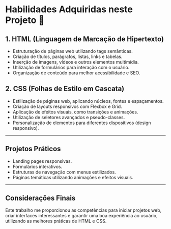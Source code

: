 # Habilidades Adquiridas neste Projeto 🚀

## 1. HTML (Linguagem de Marcação de Hipertexto)

- Estruturação de páginas web utilizando tags semânticas.
- Criação de títulos, parágrafos, listas, links e tabelas.
- Inserção de imagens, vídeos e outros elementos multimídia.
- Utilização de formulários para interação com o usuário.
- Organização de conteúdo para melhor acessibilidade e SEO.

## 2. CSS (Folhas de Estilo em Cascata)

- Estilização de páginas web, aplicando núcleos, fontes e espaçamentos.
- Criação de layouts responsivos com Flexbox e Grid.
- Aplicação de efeitos visuais, como transições e animações.
- Utilização de seletores avançados e pseudo-classes.
- Personalização de elementos para diferentes dispositivos (design responsivo).

---

## Projetos Práticos

- Landing pages responsivas.
- Formulários interativos.
- Estruturas de navegação com menus estilizados.
- Páginas temáticas utilizando animações e efeitos visuais.

---

## Considerações Finais

Este trabalho me proporcionou as competências para iniciar projetos web, criar interfaces interessantes e garantir uma boa experiência ao usuário, utilizando as melhores práticas de HTML e CSS.
